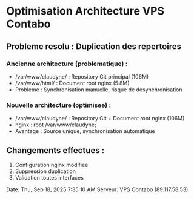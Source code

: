 # Optimisation Architecture VPS Contabo

## Probleme resolu : Duplication des repertoires

### Ancienne architecture (problematique) :
- /var/www/claudyne/ : Repository Git principal (106M)
- /var/www/html/ : Document root nginx (5.8M)
- Probleme : Synchronisation manuelle, risque de desynchronisation

### Nouvelle architecture (optimisee) :
- /var/www/claudyne/ : Repository Git + Document root nginx (106M)
- nginx : root /var/www/claudyne;
- Avantage : Source unique, synchronisation automatique

## Changements effectues :

1. Configuration nginx modifiee
2. Suppression duplication
3. Validation toutes interfaces

Date: Thu, Sep 18, 2025  7:35:10 AM
Serveur: VPS Contabo (89.117.58.53)

